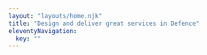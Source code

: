 ```yaml
---
layout: "layouts/home.njk"
title: "Design and deliver great services in Defence"
eleventyNavigation:
  key: ""
---
```

